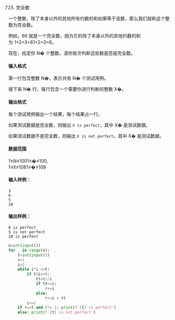 725. 完全数

一个整数，除了本身以外的其他所有约数的和如果等于该数，那么我们就称这个整数为完全数。

例如，66 就是一个完全数，因为它的除了本身以外的其他约数的和为 1+2+3=61+2+3=6。

现在，给定你 N� 个整数，请你依次判断这些数是否是完全数。

#### 输入格式

第一行包含整数 N�，表示共有 N� 个测试用例。

接下来 N� 行，每行包含一个需要你进行判断的整数 X�。

#### 输出格式

每个测试用例输出一个结果，每个结果占一行。

如果测试数据是完全数，则输出 `X is perfect`，其中 X� 是测试数据。

如果测试数据不是完全数，则输出 `X is not perfect`，其中 X� 是测试数据。

#### 数据范围

1≤N≤1001≤�≤100,  
1≤X≤1081≤�≤108

#### 输入样例：

```
3
6
5
28
```

#### 输出样例：

```
6 is perfect
5 is not perfect
28 is perfect
```

```py
n=int(input())
for _ in range(n):
    t=int(input())
    r=1
    i=2
    while i*i <=t:
        if t%i==0:
            tt=t//i
            if tt==i:
                r+=i
            else:
                r+=i + tt
        i+=1
    if r==t and r!= 1: print(f'{t} is perfect')
    else: print(f'{t} is not perfect')